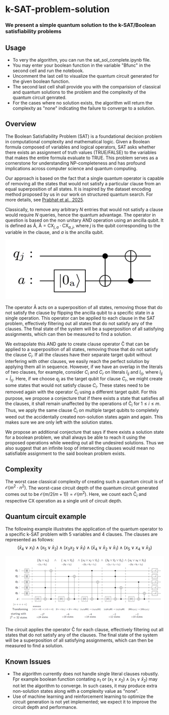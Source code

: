# k-SAT-problem-solution
### We present a simple quantum solution to the k-SAT/Boolean satisfiability problems

## Usage
- To very the algorithm, you can run the sat_sol_complete.ipynb file.
- You may enter your boolean function in the variable "Bfunc" in the second cell and run the notebook.
- Uncomment the last cell to visualize the quantum circuit generated for the given boolean function.
- The second last cell shall provide you with the comparision of classical and quantum solutions to the problem and the complexity of the quantum circuit genrated.
- For the cases where no solution exists, the algorithm will return the complexity as "none" indicating the failure to converge to a solution.

## Overview
The Boolean Satisfiability Problem (SAT) is a foundational decision problem in computational complexity and mathematical logic. Given a Boolean formula composed of variables and logical operators, SAT asks whether there exists an assignment of truth values (TRUE/FALSE) to the variables that makes the entire formula evaluate to TRUE. This problem serves as a cornerstone for understanding NP-completeness and has profound implications across computer science and quantum computing.

Our approach is based on the fact that a single quantum operator is capable of removing all the states that would not satisfy a particular clause from an equal superposition of all states. 
It is inspired by the dataset encoding method proposed by us in our work on structured quantum search. For more details, see [Prabhat et al., 2025](https://arxiv.org/abs/2504.03426).

Classically, to remove any arbitrary $N$ entries that would not satisfy a clause would require $N$ queries, hence the quantum advantage.
The operator in question is based on the non unitary AND operation using an ancilla qubit. It is defined as $\mathrm{\hat {A}}$, ${\mathrm{\hat {A}}} = \mathrm{CX}_{j,a}\cdot\mathrm{CX}_{a,j}$, where $j$ is the qubit corresponding to the variable in the clause, and $a$ is the ancilla qubit.

<img src="images/operatorA.png" alt="Quantum AND gate circuit" width="500"/>

The operator ${\mathrm{\hat A}}$ acts on a superposition of all states, removing those that do not satisfy the clause by flipping the ancilla qubit to a specific state in a single operation.
This operator can be applied to each clause in the SAT problem, effectively filtering out all states that do not satisfy any of the clauses. The final state of the system will be a superposition of all satisfying assignments, which can then be measured to find a solution.

We extrapolate this AND gate to create clause operator ${\mathrm{\hat C}}$ that can be applied to a superposition of all states, removing those that do not satisfy the clause $C_i$.
If all the clauses have their separate target qubit without interfering with other clauses, we easily reach the perfect solution by applying them all in sequence.
However, if we have an overlap in the literals of two clauses, for example, consider $C_i$ and $C_r$ on literals $l_{ij}$ and $l_{rj}$, where $l_{ij}=\bar l_{rj}$.
Here, if we choose $q_j$ as the target qubit for clause $C_r$, we might create some states that would not satisfy clause $C_i$.
These states need to be removed again with the operator $\mathrm{\hat{C}}_i$ using a different target qubit.
For this purpose, we propose a conjecture that if there exists a state that satisfies all the clauses, it shall remain unaffected by the operations of $\mathrm{\hat{C}}_i$ for $1\le i\le m$.
Thus, we apply the same clause $\mathrm{\hat{C}}_i$ on multiple target qubits to completely weed out the accidentally created non-solution states again and again.
This makes sure we are only left with the solution states.

We propose an additional conjecture that says if there exists a solution state for a boolean problem, we shall always be able to reach it using the proposed operations while weeding out all the undesired solutions.
Thus we also suggest that an infinite loop of intersecting clauses would mean no satisfiable assignment to the said boolean problem exists.

## Complexity
The worst case classical complexity of creating such a quantum circuit is of $\mathcal{O}(m^2\cdot n^2)$.
The worst-case circuit depth of the quantum circuit generated comes out to be $\mathcal{O}(m/2(m+1))=\mathcal{O}(m^2)$. 
Here, we count each $\mathrm{\hat{C}}_i$ and respective CX operation as a single unit of circuit depth.


## Quantum circuit example 
The following example illustrates the application of the quantum operator to a specific k-SAT problem with 5 variables and 4 clauses. The clauses are represented as follows:
$$(\bar x_4 \lor x_1)\land ( x_5 \lor \bar x_2)\land(x_3 x_2 \lor \bar x_1)\land(\bar x_4 \lor\bar x_2\lor\bar x_1)\land(x_5\lor x_4 \lor \bar x_3) $$

<img src="images/Example_qc.png" alt="Quantum k-SAT Operator Circuit" width="1000"/>

The circuit applies the operator ${\mathrm{\hat C}}$ for each clause, effectively filtering out all states that do not satisfy any of the clauses. The final state of the system will be a superposition of all satisfying assignments, which can then be measured to find a solution.


## Known Issues
- The algorithm currently does not handle single literal clauses robustly. Fpr example boolean function contating $x_1$ or $(x_1 \lor x_2) \land (x_1 \lor \bar x_2)$ may not let the algorithm to converge. In such cases, it may produce extra non-solution states along with a complexity value as "none".
- Use of machine learning and reinforcement learning to optimize the circuit generation is not yet implemented; we expect it to improve the circuit depth and performance.
